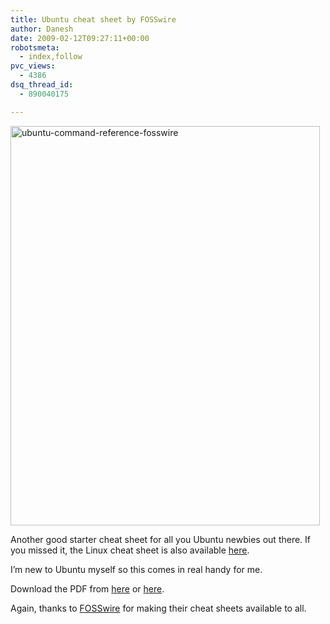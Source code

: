 ```yaml
---
title: Ubuntu cheat sheet by FOSSwire
author: Danesh
date: 2009-02-12T09:27:11+00:00
robotsmeta:
  - index,follow
pvc_views:
  - 4386
dsq_thread_id:
  - 890040175

---
```

[<img loading="lazy" class="alignnone size-full wp-image-1262" title="ubuntu-command-reference-fosswire" src="/wp-content/uploads/2009/02/ubuntu-command-reference-fosswire.png" alt="ubuntu-command-reference-fosswire" width="495" height="639" />][1]

Another good starter cheat sheet for all you Ubuntu newbies out there. If you missed it, the Linux cheat sheet is also available [here][2].

I&#8217;m new to Ubuntu myself so this comes in real handy for me.

Download the PDF from [here][3] or [here][1].

Again, thanks to [FOSSwire][3] for making their cheat sheets available to all.

 [1]: http://www.docstoc.com/docs/4249577/Ubuntu-Command-Reference-FOSSwire
 [2]: /posts/linux-cheat-sheet-by-fosswire/
 [3]: http://fosswire.com/2008/04/22/ubuntu-cheat-sheet/